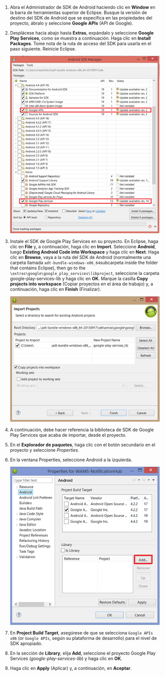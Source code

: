 ﻿

1. Abra el Administrador de SDK de Android haciendo clic en **Window** en la barra de herramientas superior de Eclipse. Busque la versión de destino del SDK de Android que se especifica en las propiedades del proyecto, ábralo y seleccione **Google APIs** (API de Google).

2. Desplácese hacia abajo hasta **Extras**, expándalo y seleccione **Google Play Services**, como se muestra a continuación. Haga clic en **Install Packages**. Tome nota de la ruta de acceso del SDK para usarla en el paso siguiente. Reinicie Eclipse.

   	![](./media/notification-hubs-android-get-started/notification-hub-create-android-app4.png)


3. Instale el SDK de Google Play Services en su proyecto. En Eclipse, haga clic en **File** y, a continuación, haga clic en **Import**. Seleccione **Android**, luego **Existing Android Code into Workspace** y haga clic en **Next**. Haga clic en **Browse**, vaya a la ruta del SDK de Android (normalmente una carpeta llamada `adt-bundle-windows-x86_64`subcarpeta  inside the folder that contains Eclipse), then go to the `\extras\google\google_play_services\libproject`, seleccione la carpeta google-play-services-lib y haga clic en **OK**. Marque la casilla **Copy projects into workspace** (Copiar proyectos en el área de trabajo) y, a continuación, haga clic en **Finish** (Finalizar).

	![](./media/mobile-services-android-get-started-push/mobile-eclipse-import-Play-library.png)

4. A continuación, debe hacer referencia la biblioteca de SDK de Google Play Services que acaba de importar, desde el proyecto. 

5. En el **Explorador de paquetes**, haga clic con el botón secundario en el proyecto y seleccione  *Properties*.
 
6. En la ventana Properties, seleccione Android a la izquierda.

	![](./media/mobile-services-android-get-started-push/mobile-google-set-project-properties.png)


7. En **Project Build Target**, asegúrese de que se selecciona  `Google APIs x86` (or `Google APIs`, según su plataforma de desarrollo) para el nivel de SDK apropiado.

 
8. En la sección de **Library**, elija **Add**, seleccione el proyecto Google Play Services (*google-play-services-lib*) y haga clic en **OK**.

9. Haga clic en **Apply** (Aplicar) y, a continuación, en **Aceptar**.




<!--HONumber=45--> 
